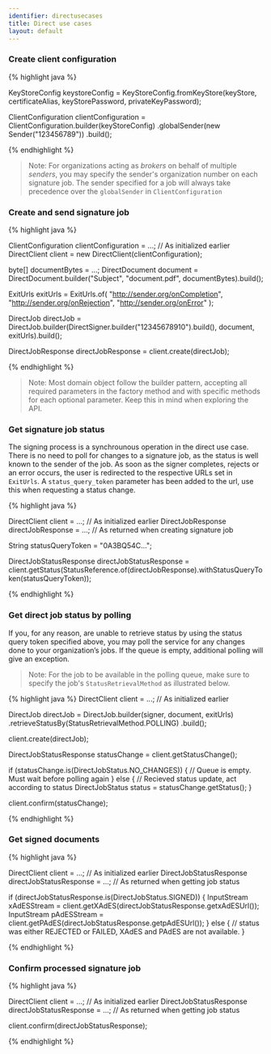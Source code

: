 ```yaml
---
identifier: directusecases
title: Direct use cases
layout: default
---
```


<h3 id="uc01">Create client configuration</h3>

{% highlight java %}

KeyStoreConfig keystoreConfig = KeyStoreConfig.fromKeyStore(keyStore,
        certificateAlias, keyStorePassword, privateKeyPassword);

ClientConfiguration clientConfiguration = ClientConfiguration.builder(keyStoreConfig)
        .globalSender(new Sender("123456789"))
        .build();

{% endhighlight %}

> Note: For organizations acting as *brokers* on behalf of multiple *senders*, you may specify the sender's organization number on each signature job. The sender specified for a job will always take precedence over the `globalSender` in `ClientConfiguration`

<h3 id="uc02">Create and send signature job</h3>

{% highlight java %}

ClientConfiguration clientConfiguration = ...; // As initialized earlier
DirectClient client = new DirectClient(clientConfiguration);

byte[] documentBytes = ...;
DirectDocument document = DirectDocument.builder("Subject", "document.pdf", documentBytes).build();

ExitUrls exitUrls = ExitUrls.of(
        "http://sender.org/onCompletion",
        "http://sender.org/onRejection",
        "http://sender.org/onError"
);

DirectJob directJob =
        DirectJob.builder(DirectSigner.builder("12345678910").build(), document, exitUrls).build();

DirectJobResponse directJobResponse = client.create(directJob);

{% endhighlight %}

> Note: Most domain object follow the builder pattern, accepting all required parameters in the factory method and with specific methods for each optional parameter. Keep this in mind when exploring the API.

<h3 id="uc03">Get signature job status</h3>

The signing process is a synchrounous operation in the direct use case. There is no need to poll for changes to a signature job, as the status is well known to the sender of the job. As soon as the signer completes, rejects or an error occurs, the user is redirected to the respective URLs set in `ExitUrls`. A `status_query_token` parameter has been added to the url, use this when requesting a status change.

{% highlight java %}

DirectClient client = ...; // As initialized earlier
DirectJobResponse directJobResponse = ...; // As returned when creating signature job

String statusQueryToken = "0A3BQ54C…";

DirectJobStatusResponse directJobStatusResponse =
        client.getStatus(StatusReference.of(directJobResponse).withStatusQueryToken(statusQueryToken));

{% endhighlight %}

<h3 id="uc4">Get direct job status by polling</h3> 

If you, for any reason, are unable to retrieve status by using the status query token specified above, you may poll the service for any changes done to your organization’s jobs. If the queue is empty, additional polling will give an exception.

<blockquote>Note: For the job to be available in the polling queue, make sure to specify the job's <code>StatusRetrievalMethod</code> as illustrated below.</blockquote>

{% highlight java %}
DirectClient client = ...; // As initialized earlier

DirectJob directJob = DirectJob.builder(signer, document, exitUrls)
        .retrieveStatusBy(StatusRetrievalMethod.POLLING)
        .build();

client.create(directJob);

DirectJobStatusResponse statusChange = client.getStatusChange();

if (statusChange.is(DirectJobStatus.NO_CHANGES)) {
    // Queue is empty. Must wait before polling again
} else {
    // Recieved status update, act according to status
    DirectJobStatus status = statusChange.getStatus();
}

client.confirm(statusChange);

{% endhighlight %}

<h3 id="uc05">Get signed documents</h3>

{% highlight java %}

DirectClient client = ...; // As initialized earlier
DirectJobStatusResponse directJobStatusResponse = ...; // As returned when getting job status

if (directJobStatusResponse.is(DirectJobStatus.SIGNED)) {
    InputStream xAdESStream = client.getXAdES(directJobStatusResponse.getxAdESUrl());
    InputStream pAdESStream = client.getPAdES(directJobStatusResponse.getpAdESUrl());
} else {
    // status was either REJECTED or FAILED, XAdES and PAdES are not available.
}

{% endhighlight %}

<h3 id="uc06">Confirm processed signature job</h3>

{% highlight java %}

DirectClient client = ...; // As initialized earlier
DirectJobStatusResponse directJobStatusResponse = ...; // As returned when getting job status

client.confirm(directJobStatusResponse);

{% endhighlight %}